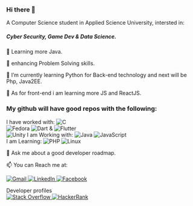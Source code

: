 ### Hi there 👋
A Computer Science student in Applied Science University, intersted in: <h5>Cyber Security, Game Dev & Data Science.</h5>
<p>
🔭 Learning more Java.

🔭 enhancing Problem Solving skills. 

🌱 I’m currently learning Python for Back-end technology and next will be Php, Java2EE.

🌱 As for front-end i am learning more JS and ReactJS.
</p>
<h3> My github will have good repos with the following: </h3> 
<p>
  I have worked with: 
    <img alt="C" src="https://img.shields.io/badge/c-%2300599C.svg?style=for-the-badge&logo=c&logoColor=white"/> <br>
    <img alt="Fedora" src="https://img.shields.io/badge/Fedora-294172?style=for-the-badge&logo=fedora&logoColor=white">
    <img alt="Dart" src="https://img.shields.io/badge/dart-%230175C2.svg?style=for-the-badge&logo=dart&logoColor=white"/> & 
    <img alt="Flutter" src="https://img.shields.io/badge/Flutter-%2302569B.svg?style=for-the-badge&logo=Flutter&logoColor=white"/><br>
    <img alt="Unity" src="https://img.shields.io/badge/unity-%23000000.svg?style=for-the-badge&logo=unity&logoColor=white"/>
  I am Working with:
    <img alt="Java" src="https://img.shields.io/badge/java-%23ED8B00.svg?style=for-the-badge&logo=java&logoColor=white"/>
    <img alt="JavaScript" src="https://img.shields.io/badge/javascript-%23323330.svg?style=for-the-badge&logo=javascript&logoColor=%23F7DF1E"/> <br>
  I am Learning:
    <img alt="PHP" src="https://img.shields.io/badge/php-%23777BB4.svg?style=for-the-badge&logo=php&logoColor=white"/>  
    <img alt="Linux" src="https://img.shields.io/badge/Linux-FCC624?style=for-the-badge&logo=linux&logoColor=black"><br>
</p>
💬 Ask me about a good developer roadmap.

📫 You can Reach me at:
<p>
  <a href = "mailto: esesomar01@gmail.com" target="_blank">
    <img alt="Gmail" src="https://img.shields.io/badge/Gmail-D14836?style=for-the-badge&logo=gmail&logoColor=white"/>
  </a>
  <a href="https://www.linkedin.com/in/omar-eses-b68b151a9/" target="_blank">
    <img alt="LinkedIn" src="https://img.shields.io/badge/linkedin-%230077B5.svg?style=for-the-badge&logo=linkedin&logoColor=white"/>
  </a>
  <a href="https://www.facebook.com/omar.isis/" target="_blank">
    <img alt="Facebook" src="https://img.shields.io/badge/Facebook-%231877F2.svg?style=for-the-badge&logo=Facebook&logoColor=white"/>
  </a>
</p>
<p> Developer profiles <br>
  <a href="https://stackoverflow.com/users/13444692/omar-eses">
    <img alt="Stack Overflow" src="https://img.shields.io/badge/-Stackoverflow-FE7A16?style=for-the-badge&logo=stack-overflow&logoColor=white"/>
  </a>
  <a href="https://www.hackerrank.com/esesomar01" target="_blank">
    <img alt="HackerRank" src="https://img.shields.io/badge/-Hackerrank-2EC866?style=for-the-badge&logo=HackerRank&logoColor=white"/>
  </a>
  
</p>
<!--
**Omar-Eses/Omar-Eses** is a ✨ _special_ ✨ repository because its `README.md` (this file) appears on your GitHub profile.
-->

